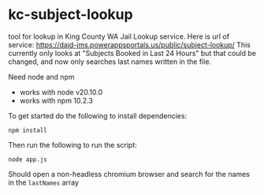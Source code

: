 # kc-subject-lookup
tool for lookup in King County WA Jail Lookup service. Here is url of service: https://dajd-jms.powerappsportals.us/public/subject-lookup/
This currently only looks at "Subjects Booked in Last 24 Hours" but that could be changed, and now only searches last names written in the file.

Need node and npm
 - works with node v20.10.0
 - works with npm 10.2.3

To get started do the following to install dependencies:

```
npm install
```

Then run the following to run the script:

```
node app.js
```

Should open a non-headless chromium browser and search for the names in the `lastNames` array
